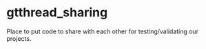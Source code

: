 # gtthread_sharing
Place to put code to share with each other for testing/validating our projects. 
